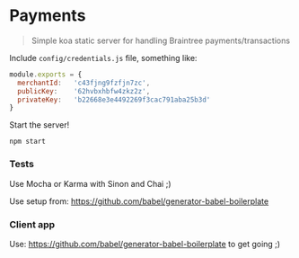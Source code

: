 Payments
========

> Simple koa static server for handling Braintree payments/transactions

Include `config/credentials.js` file, something like:

```js
module.exports = {
  merchantId:   'c43fjng9fzfjn7zc',
  publicKey:    '62hvbxhbfw4zkz2z',
  privateKey:   'b22668e3e4492269f3cac791aba25b3d'  
}
```

Start the server!

`npm start`

### Tests

Use Mocha or Karma with Sinon and Chai ;)

Use setup from: https://github.com/babel/generator-babel-boilerplate

### Client app

Use: https://github.com/babel/generator-babel-boilerplate to get going ;)
